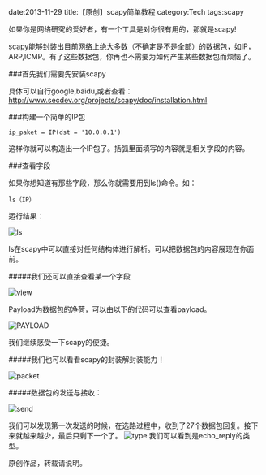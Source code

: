 date:2013-11-29
title:【原创】scapy简单教程
category:Tech
tags:scapy


如果你是网络研究的爱好者，有一个工具是对你很有用的，那就是scapy!

scapy能够封装出目前网络上绝大多数（不确定是不是全部）的数据包，如IP，ARP,ICMP。有了这些数据包，你再也不需要为如何产生某些数据包而烦恼了。

###首先我们需要先安装scapy

具体可以自行google,baidu,或者查看：http://www.secdev.org/projects/scapy/doc/installation.html

###构建一个简单的IP包

	ip_paket = IP(dst = '10.0.0.1')

这样你就可以构造出一个IP包了。括弧里面填写的内容就是相关字段的内容。

###查看字段

如果你想知道有那些字段，那么你就需要用到ls()命令。如：

	ls（IP）
 
运行结果：

![ls](http://e.hiphotos.bdimg.com/album/s%3D550%3Bq%3D90%3Bc%3Dxiangce%2C100%2C100/sign=a1592a2c0cf41bd5de53e8f161e1f0f6/d31b0ef41bd5ad6e0183a9ed83cb39dbb6fd3cbb.jpg?referer=d6124b2ee9c4b7456d8382267c5a&x=.jpg)

ls在scapy中可以直接对任何结构体进行解析。可以把数据包的内容展现在你面前。


#####我们还可以直接查看某一个字段


![view](http://c.hiphotos.bdimg.com/album/s%3D550%3Bq%3D90%3Bc%3Dxiangce%2C100%2C100/sign=2b5a4b2cb251f819f525034fea8f3bd0/b21bb051f81986182432228348ed2e738bd4e644.jpg?referer=1ab2a90a249759ee134755fb425a&x=.jpg)
 
Payload为数据包的净荷，可以由以下的代码可以查看payload。

![PAYLOAD](http://a.hiphotos.bdimg.com/album/s%3D550%3Bq%3D90%3Bc%3Dxiangce%2C100%2C100/sign=ee699c54f4246b607f0eb271dbc36b71/6a63f6246b600c33d7241ccf184c510fd9f9a15c.jpg?referer=fd54aeb5b0b7d0a222de31ad0f32&x=.jpg)
	
我们继续感受一下scapy的便捷。
 
#####我们也可以看看scapy的封装解封装能力！
 
![packet](http://h.hiphotos.bdimg.com/album/s%3D550%3Bq%3D90%3Bc%3Dxiangce%2C100%2C100/sign=fc0780c7f536afc30a0c3f6083229af9/79f0f736afc37931f51d4b2ee9c4b74543a91144.jpg?referer=5649b43f6c061d95245102085f5b&x=.jpg)

#####数据包的发送与接收：

 ![send](http://d.hiphotos.bdimg.com/album/s%3D550%3Bq%3D90%3Bc%3Dxiangce%2C100%2C100/sign=7f8a8529d01b0ef468e8985bedff20e7/7c1ed21b0ef41bd5762625f353da81cb39db3d44.jpg?referer=a279f262b119ebc4996f43a97b5b&x=.jpg)

我们可以发现第一次发送的时候，在选路过程中，收到了27个数据包回复。接下来就越来越少，最后只剩下一个了。
 ![type](http://e.hiphotos.bdimg.com/album/s%3D550%3Bq%3D90%3Bc%3Dxiangce%2C100%2C100/sign=15a850b1cb177f3e1434fc0840f44afa/a686c9177f3e67090d5d87f839c79f3df8dc555c.jpg?referer=1067c2cde4cd7b89b07b0fb39332&x=.jpg)
我们可以看到是echo_reply的类型。


原创作品，转载请说明。
